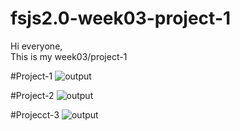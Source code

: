 # fsjs2.0-week03-project-1
Hi everyone,  
This is my week03/project-1  

#Project-1
![output](https://user-images.githubusercontent.com/119164102/211241852-2913a400-f344-4caf-bb1d-4cc79f9aec19.png)

#Project-2
![output](https://user-images.githubusercontent.com/119164102/211543552-f1192028-d68a-401a-a5fc-7f15d3a5d497.png)

#Projecct-3
![output](https://user-images.githubusercontent.com/119164102/211543650-67bab9bf-8ed2-41a7-a229-e6d09f10a3cc.png)
